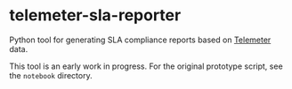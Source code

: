 # telemeter-sla-reporter
Python tool for generating SLA compliance reports based on [Telemeter](https://github.com/openshift/telemeter/) data.

This tool is an early work in progress. For the original prototype script, see the `notebook` directory.
